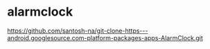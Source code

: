alarmclock
==========

https://github.com/santosh-na/git-clone-https---android.googlesource.com-platform-packages-apps-AlarmClock.git